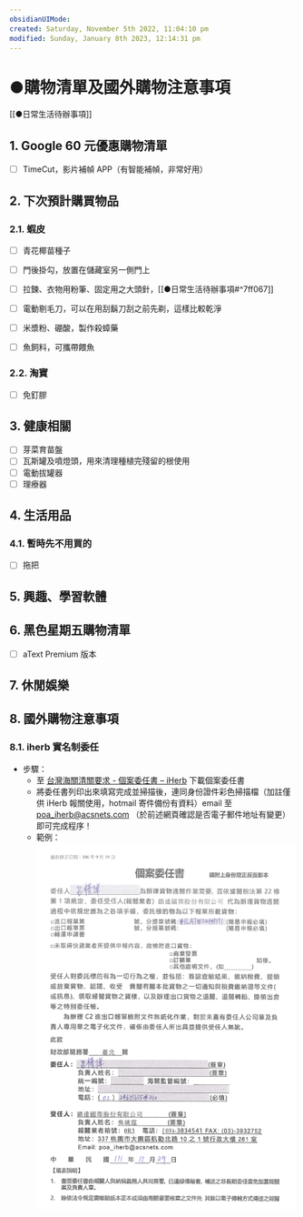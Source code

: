 ```yaml
---
obsidianUIMode: 
created: Saturday, November 5th 2022, 11:04:10 pm
modified: Sunday, January 8th 2023, 12:14:31 pm
---
```

# ●購物清單及國外購物注意事項

[[●日常生活待辦事項]]
## 1. Google 60 元優惠購物清單
- [ ] TimeCut，影片補幀 APP（有智能補幀，非常好用）

## 2. 下次預計購買物品
### 2.1. 蝦皮
- [ ] 青花椰苗種子
- [ ] 門後掛勾，放置在儲藏室另一側門上
- [ ] 拉鍊、衣物用粉筆、固定用之大頭針，[[●日常生活待辦事項#^7ff067]]
- [ ] 電動剔毛刀，可以在用刮鬍刀刮之前先剃，這樣比較乾淨
- [ ] 米漿粉、硼酸，製作殺蟑藥
- [ ] 魚飼料，可攜帶餵魚


### 2.2. 淘寶
- [ ] 免釘膠
## 3. 健康相關
- [ ] 芽菜育苗盤
- [ ] 瓦斯罐及噴燈頭，用來清理種植完殘留的根使用
- [ ] 電動拔罐器
- [ ] 理療器
## 4. 生活用品

### 4.1. 暫時先不用買的
- [ ] 拖把

## 5. 興趣、學習軟體

## 6. 黑色星期五購物清單
- [ ] aText Premium 版本

## 7. 休閒娛樂


## 8. 國外購物注意事項
### 8.1. iherb 實名制委任

- 步驟：
	- 至 [台灣海關清關要求 - 個案委任書 – iHerb](https://information.iherb.com/hc/zh-tw/articles/5586098773140-Taiwan-Customs-Information) 下載個案委任書
	- 將委任書列印出來填寫完成並掃描後，連同身份證件彩色掃描檔（加註僅供 iHerb 報關使用，hotmail 寄件備份有資料）email 至 poa_iherb@acsnets.com （於前述網頁確認是否電子郵件地址有變更）即可完成程序！
	- 範例：![01|500](https://raw.githubusercontent.com/hoonsor/upgit-Obsidian/main/2022/11/29/upgit_20221129_1669733133.png)


